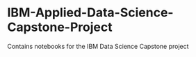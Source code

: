 # IBM-Applied-Data-Science-Capstone-Project
Contains notebooks for the IBM Data Science Capstone project
